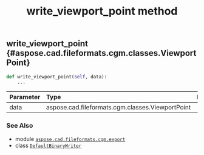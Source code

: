 ﻿---
title: write_viewport_point method
second_title: Aspose.CAD for Python via .NET API References
description: 
type: docs
weight: 280
url: /python-net/aspose.cad.fileformats.cgm.export/defaultbinarywriter/write_viewport_point/
is_root: false
---

## write_viewport_point {#aspose.cad.fileformats.cgm.classes.ViewportPoint}





```python
def write_viewport_point(self, data):
    ...
```


| Parameter | Type | Description |
| :- | :- | :- |
| data | aspose.cad.fileformats.cgm.classes.ViewportPoint |  |



### See Also
* module [`aspose.cad.fileformats.cgm.export`](../../)
* class [`DefaultBinaryWriter`](/cad/python-net/aspose.cad.fileformats.cgm.export/defaultbinarywriter)
